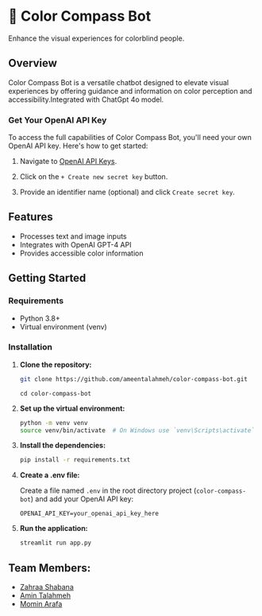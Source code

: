 # 🎨 Color Compass Bot

Enhance the visual experiences for colorblind people.

## Overview

Color Compass Bot is a versatile chatbot designed to elevate visual experiences by offering guidance and information on color perception and accessibility.Integrated with ChatGpt 4o model.

### Get Your OpenAI API Key

To access the full capabilities of Color Compass Bot, you'll need your own OpenAI API key. Here's how to get started:

1. Navigate to [OpenAI API Keys](https://platform.openai.com/account/api-keys).
   
2. Click on the `+ Create new secret key` button.
   
3. Provide an identifier name (optional) and click `Create secret key`.


## Features

- Processes text and image inputs
- Integrates with OpenAI GPT-4 API
- Provides accessible color information


## Getting Started

### Requirements

- Python 3.8+
- Virtual environment (venv)

### Installation

1. **Clone the repository:**

   ```bash
   git clone https://github.com/ameentalahmeh/color-compass-bot.git
   ```

   ```
   cd color-compass-bot
   ```

2. **Set up the virtual environment:**
   
   ```bash
   python -m venv venv
   source venv/bin/activate  # On Windows use `venv\Scripts\activate`
   ```

3. **Install the dependencies:**
   
   ```bash
   pip install -r requirements.txt
   ```

4. **Create a .env file:**
   
   Create a file named `.env` in the root directory project (`color-compass-bot`) and add your OpenAI API key:
   
   ```
   OPENAI_API_KEY=your_openai_api_key_here
   ```

5. **Run the application:**
   
   ```bash
   streamlit run app.py
   ```

## Team Members:
 - [Zahraa Shabana](https://github.com/ZahraaShabana)
 - [Amin Talahmeh](https://github.com/ameentalahmeh)
 - [Momin Arafa](https://github.com/Momen-G-Ar)

